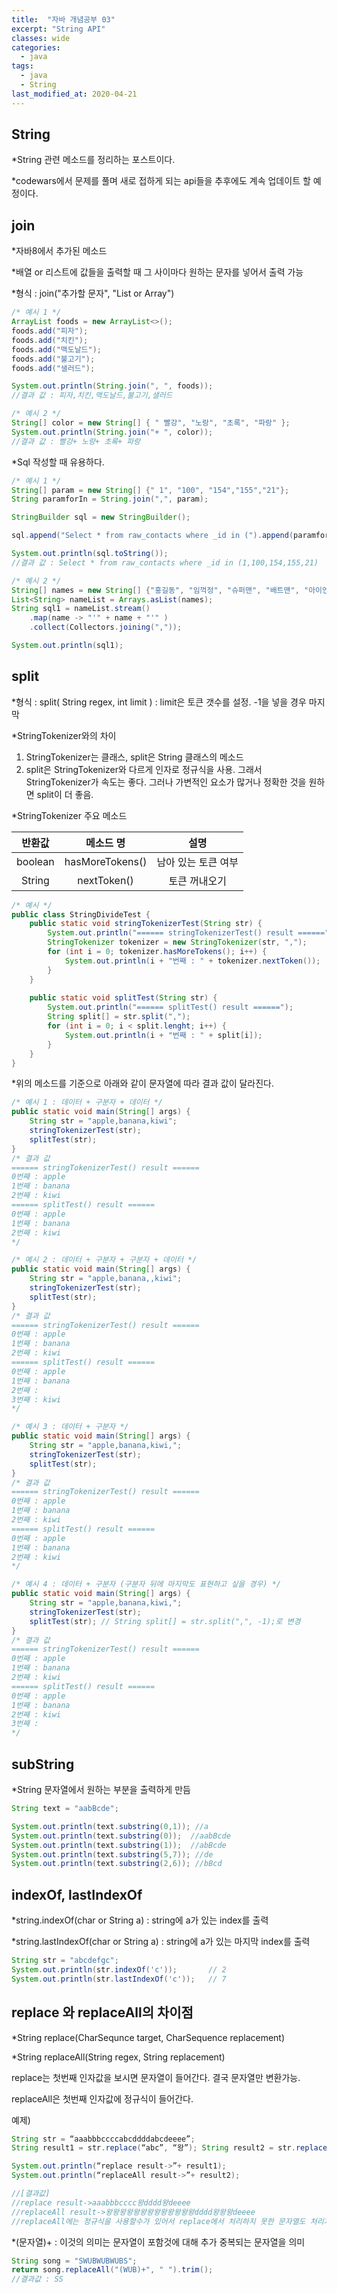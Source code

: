 ```yaml
---
title:  "자바 개념공부 03"
excerpt: "String API"
classes: wide
categories:
  - java
tags:
  - java
  - String
last_modified_at: 2020-04-21
---
```


## String

*String 관련 메소드를 정리하는 포스트이다.

*codewars에서 문제를 풀며 새로 접하게 되는 api들을 추후에도 계속 업데이트 할 예정이다.



## join

*자바8에서 추가된 메소드

*배열 or 리스트에 값들을 출력할 때 그 사이마다 원하는 문자를 넣어서 출력 가능

*형식 : join("추가할 문자", "List or Array")

```java
/* 예시 1 */
ArrayList foods = new ArrayList<>();
foods.add("피자");
foods.add("치킨");
foods.add("맥도날드");
foods.add("불고기");
foods.add("샐러드");

System.out.println(String.join(", ", foods));
//결과 값 : 피자,치킨,맥도날드,불고기,샐러드

/* 예시 2 */
String[] color = new String[] { " 빨강", "노랑", "초록", "파랑" };
System.out.println(String.join("+ ", color));
//결과 값 : 빨강+ 노랑+ 초록+ 파랑
```

*Sql 작성할 때 유용하다.

```java
/* 예시 1 */
String[] param = new String[] {" 1", "100", "154","155","21"};
String paramforIn = String.join(",", param);

StringBuilder sql = new StringBuilder();

sql.append("Select * from raw_contacts where _id in (").append(paramforIn).append(")");

System.out.println(sql.toString());
//결과 값 : Select * from raw_contacts where _id in (1,100,154,155,21)

/* 예시 2 */
String[] names = new String[] {"홍길동", "임꺽정", "슈퍼맨", "배트맨", "아이언맨" };
List<String> nameList = Arrays.asList(names);
String sql1 = nameList.stream()
	.map(name -> "'" + name + "'" )
	.collect(Collectors.joining(","));

System.out.println(sql1);
```



## split

*형식 : split( String regex, int limit ) : limit은 토큰 갯수를 설정. -1을 넣을 경우 마지막

*StringTokenizer와의 차이

1. StringTokenizer는 클래스, split은 String 클래스의 메소드
2. split은  StringTokenizer와 다르게 인자로 정규식을 사용. 그래서 StringTokenizer가 속도는 좋다. 그러나 가변적인 요소가 많거나 정확한 것을 원하면 split이 더 좋음.

*StringTokenizer 주요 메소드

| 반환값  |    메소드 명    |        설명         |
| :-----: | :-------------: | :-----------------: |
| boolean | hasMoreTokens() | 남아 있는 토큰 여부 |
| String  |   nextToken()   |    토큰 꺼내오기    |

```java
/* 예시 */
public class StringDivideTest {
    public static void stringTokenizerTest(String str) {
        System.out.println("====== stringTokenizerTest() result ======");
        StringTokenizer tokenizer = new StringTokenizer(str, ",");
        for (int i = 0; tokenizer.hasMoreTokens(); i++) {
            System.out.println(i + "번째 : " + tokenizer.nextToken());
        }
    }
 
    public static void splitTest(String str) {
        System.out.println("====== splitTest() result ======");
        String split[] = str.split(",");
        for (int i = 0; i < split.lenght; i++) {
            System.out.println(i + "번째 : " + split[i]);
        }
    }
}
```

*위의 메소드를 기준으로 아래와 같이 문자열에 따라 결과 값이 달라진다.

```java
/* 예시 1 : 데이터 + 구분자 + 데이터 */
public static void main(String[] args) {
    String str = "apple,banana,kiwi";
    stringTokenizerTest(str);
    splitTest(str);
}
/* 결과 값 
====== stringTokenizerTest() result ======
0번째 : apple
1번째 : banana
2번째 : kiwi
====== splitTest() result ======
0번째 : apple
1번째 : banana
2번째 : kiwi
*/

/* 예시 2 : 데이터 + 구분자 + 구분자 + 데이터 */
public static void main(String[] args) {
    String str = "apple,banana,,kiwi";
    stringTokenizerTest(str);
    splitTest(str);
}
/* 결과 값 
====== stringTokenizerTest() result ======
0번째 : apple
1번째 : banana
2번째 : kiwi
====== splitTest() result ======
0번째 : apple
1번째 : banana
2번째 : 
3번째 : kiwi
*/

/* 예시 3 : 데이터 + 구분자 */
public static void main(String[] args) {
    String str = "apple,banana,kiwi,";
    stringTokenizerTest(str);
    splitTest(str);
}
/* 결과 값 
====== stringTokenizerTest() result ======
0번째 : apple
1번째 : banana
2번째 : kiwi
====== splitTest() result ======
0번째 : apple
1번째 : banana
2번째 : kiwi
*/

/* 예시 4 : 데이터 + 구분자 (구분자 뒤에 마지막도 표현하고 싶을 경우) */
public static void main(String[] args) {
    String str = "apple,banana,kiwi,";
    stringTokenizerTest(str);
    splitTest(str); // String split[] = str.split(",", -1);로 변경
}
/* 결과 값 
====== stringTokenizerTest() result ======
0번째 : apple
1번째 : banana
2번째 : kiwi
====== splitTest() result ======
0번째 : apple
1번째 : banana
2번째 : kiwi
3번째 : 
*/
```



## subString

*String 문자열에서 원하는 부분을 출력하게 만듬

```java
String text = "aabBcde";

System.out.println(text.substring(0,1)); //a
System.out.println(text.substring(0));	//aabBcde
System.out.println(text.substring(1));  //abBcde
System.out.println(text.substring(5,7)); //de
System.out.println(text.substring(2,6)); //bBcd
```



## indexOf, lastIndexOf

*string.indexOf(char or String a) : string에 a가 있는 index를 출력

*string.lastIndexOf(char or String a) : string에 a가 있는 마지막 index를 출력

```java
String str = "abcdefgc";
System.out.println(str.indexOf('c'));		// 2
System.out.println(str.lastIndexOf('c'));	// 7
```



## replace 와 replaceAll의 차이점

*String replace(CharSequnce target, CharSequence replacement)

*String replaceAll(String regex, String replacement)

replace는 첫번째 인자값을 보시면 문자열이 들어간다. 결국 문자열만 변환가능.

replaceAll은 첫번째 인자값에 정규식이 들어간다.

예제)

```java
String str = “aaabbbccccabcddddabcdeeee”;
String result1 = str.replace(“abc”, “왕”); String result2 = str.replaceAll(“[abc]”, “왕”);

System.out.println(“replace result->”+ result1); 
System.out.println(“replaceAll result->”+ result2);

//[결과값]
//replace result->aaabbbcccc왕dddd왕deeee
//replaceAll result->왕왕왕왕왕왕왕왕왕왕왕왕왕dddd왕왕왕deeee
//replaceAll에는 정규식을 사용할수가 있어서 replace에서 처리하지 못한 문자열도 처리가 가능.
```

*(문자열)+ : 이것의 의미는 문자열이 포함것에 대해 추가 중복되는 문자열을 의미

```java
String song = "SWUBWUBWUBS";
return song.replaceAll("(WUB)+", " ").trim();
//결과값 : SS
```

